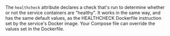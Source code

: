 The `healthcheck` attribute declares a check that's run to determine whether or not the service containers are "healthy". It works in the same way, and has the same default values, as the HEALTHCHECK Dockerfile instruction
set by the service's Docker image. Your Compose file can override the values set in the Dockerfile. 